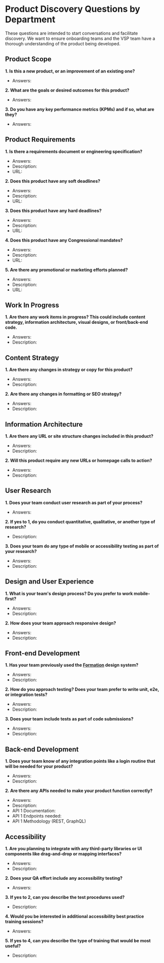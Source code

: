 # Product Discovery Questions by Department

These questions are intended to start conversations and facilitate discovery. We
want to ensure onboarding teams and the VSP team have a thorough understanding
of the product being developed.

## Product Scope

**1. Is this a new product, or an improvement of an existing one?**

- Answers:

**2. What are the goals or desired outcomes for this product?**

- Answers:

**3. Do you have any key performance metrics (KPMs) and if so, what are they?**

- Answers:

## Product Requirements

**1. Is there a requirements document or engineering specification?**

- Answers:
- Description:
- URL:

**2. Does this product have any soft deadlines?**

- Answers:
- Description:
- URL:

**3. Does this product have any hard deadlines?**

- Answers:
- Description:
- URL:

**4. Does this product have any Congressional mandates?**

- Answers:
- Description:
- URL:

**5. Are there any promotional or marketing efforts planned?**

- Answers:
- Description:
- URL:

## Work In Progress

**1. Are there any work items in progress? This could include content strategy,
   information architecture, visual designs, or front/back-end code.**

- Answers:
- Description:

## Content Strategy

**1. Are there any changes in strategy or copy for this product?**

- Answers:
- Description:

**2. Are there any changes in formatting or SEO strategy?**

- Answers:
- Description:

## Information Architecture

**1. Are there any URL or site structure changes included in this product?**

- Answers:
- Description:

**2. Will this product require any new URLs or homepage calls to action?**

- Answers:
- Description:

## User Research

**1. Does your team conduct user research as part of your process?**

- Answers:

**2. If yes to 1, do you conduct quantitative, qualitative, or another type of
   research?**

- Description:

**3. Does your team do any type of mobile or accessibility testing as part of your
   research?**

- Answers:
- Description:

## Design and User Experience

**1. What is your team's design process? Do you prefer to work mobile-first?**

- Answers:
- Description:

**2. How does your team approach responsive design?**

- Answers:
- Description:

## Front-end Development

**1. Has your team previously used the
   [Formation](https://github.com/department-of-veterans-affairs/veteran-facing-services-tools)
   design system?**

- Answers:
- Description:

**2. How do you approach testing? Does your team prefer to write unit, e2e, or
   integration tests?**

- Answers:
- Description:

**3. Does your team include tests as part of code submissions?**

- Answers:
- Description:

## Back-end Development

**1. Does your team know of any integration points like a login routine that will
   be needed for your product?**

- Answers:
- Description:

**2. Are there any APIs needed to make your product function correctly?**

- Answers:
- Description:
- API 1 Documentation:
- API 1 Endpoints needed:
- API 1 Methodology (REST, GraphQL)

## Accessibility

**1. Are you planning to integrate with any third-party libraries or UI
   components like drag-and-drop or mapping interfaces?**

- Answers:
- Description:

**2. Does your QA effort include any accessibility testing?**

- Answers:

**3. If yes to 2, can you describe the test procedures used?**

- Description:

**4. Would you be interested in additional accessibility best practice training
   sessions?**

- Answers:

**5. If yes to 4, can you describe the type of training that would be most useful?**

- Description:
